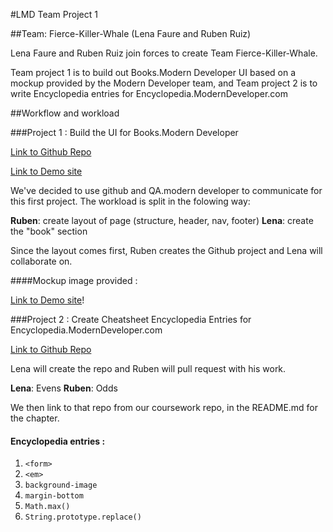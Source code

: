 #LMD Team Project 1

##Team: Fierce-Killer-Whale (Lena Faure and Ruben Ruiz)

Lena Faure and Ruben Ruiz join forces to create Team Fierce-Killer-Whale.

Team project 1 is to build out Books.Modern Developer UI based on a mockup provided by the Modern Developer team, and Team project 2 is to write Encyclopedia entries for Encyclopedia.ModernDeveloper.com


##Workflow and workload

###Project 1 : Build the UI for Books.Modern Developer

[Link to Github Repo](https://github.com/carpefukendiem/LMD-TeamProject1)

[Link to Demo site]()

We've decided to use github and QA.modern developer to communicate for this first project. The workload is split in the folowing way: 

**Ruben**: create layout of page (structure, header, nav, footer)
**Lena**: create the "book" section

Since the layout comes first, Ruben creates the Github project and Lena will collaborate on.

####Mockup image provided : 

[Link to Demo site](https://study.moderndeveloper.com/wp-content/uploads/2016/08/books.MD_.png)!



###Project 2 : Create Cheatsheet Encyclopedia Entries for Encyclopedia.ModernDeveloper.com

[Link to Github Repo](https://github.com/lenafaure/LMD-TeamProject2)

Lena will create the repo and Ruben will pull request with his work.

**Lena**: Evens
**Ruben**: Odds

We then link to that repo from our coursework repo, in the README.md for the chapter. 

#### Encyclopedia entries : 

1. `<form>`
2. `<em>`
3. `background-image`
4. `margin-bottom`
5. `Math.max()`
6. `String.prototype.replace()`

